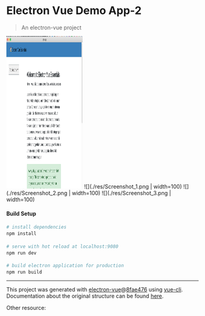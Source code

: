 # Electron Vue Demo App-2

> An electron-vue project


<img src="./res/Screenshot_1.png" width="200" height="400" />
![](./res/Screenshot_1.png | width=100)
![](./res/Screenshot_2.png | width=100)
![](./res/Screenshot_3.png | width=100)



#### Build Setup

``` bash
# install dependencies
npm install

# serve with hot reload at localhost:9080
npm run dev

# build electron application for production
npm run build


```

---

This project was generated with [electron-vue](https://github.com/SimulatedGREG/electron-vue)@[8fae476](https://github.com/SimulatedGREG/electron-vue/tree/8fae4763e9d225d3691b627e83b9e09b56f6c935) using [vue-cli](https://github.com/vuejs/vue-cli). Documentation about the original structure can be found [here](https://simulatedgreg.gitbooks.io/electron-vue/content/index.html).


Other resource:
